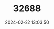 ---
title: "32688"
category: "Cordia protracta"
draft: false
date: 2024-02-22 13:03:50
languages:
  Spanish; Castilian: ["Muñeco", "Tumbatoro", "Combito"]
---